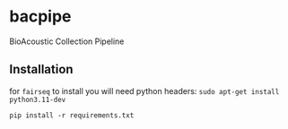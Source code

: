 # bacpipe
BioAcoustic Collection Pipeline


## Installation

for `fairseq` to install you will need python headers:
`sudo apt-get install python3.11-dev`

`pip install -r requirements.txt`